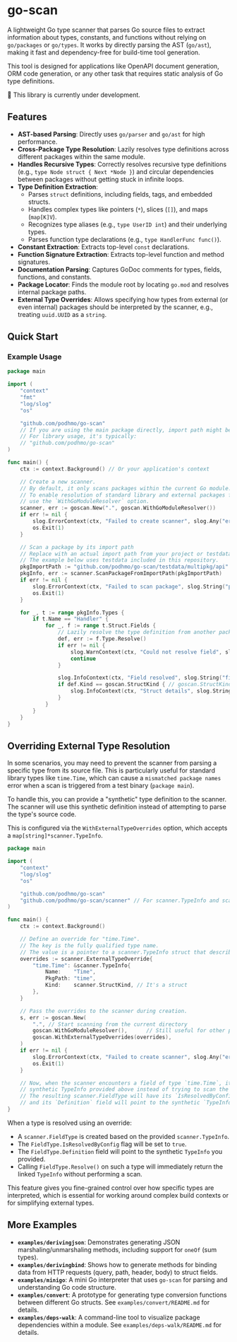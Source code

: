 # go-scan

A lightweight Go type scanner that parses Go source files to extract information about types, constants, and functions without relying on `go/packages` or `go/types`. It works by directly parsing the AST (`go/ast`), making it fast and dependency-free for build-time tool generation.

This tool is designed for applications like OpenAPI document generation, ORM code generation, or any other task that requires static analysis of Go type definitions.

🚧 This library is currently under development.

## Features

- **AST-based Parsing**: Directly uses `go/parser` and `go/ast` for high performance.
- **Cross-Package Type Resolution**: Lazily resolves type definitions across different packages within the same module.
- **Handles Recursive Types**: Correctly resolves recursive type definitions (e.g., `type Node struct { Next *Node }`) and circular dependencies between packages without getting stuck in infinite loops.
- **Type Definition Extraction**:
    - Parses `struct` definitions, including fields, tags, and embedded structs.
    - Handles complex types like pointers (`*`), slices (`[]`), and maps (`map[K]V`).
    - Recognizes type aliases (e.g., `type UserID int`) and their underlying types.
    - Parses function type declarations (e.g., `type HandlerFunc func()`).
- **Constant Extraction**: Extracts top-level `const` declarations.
- **Function Signature Extraction**: Extracts top-level function and method signatures.
- **Documentation Parsing**: Captures GoDoc comments for types, fields, functions, and constants.
- **Package Locator**: Finds the module root by locating `go.mod` and resolves internal package paths.
- **External Type Overrides**: Allows specifying how types from external (or even internal) packages should be interpreted by the scanner, e.g., treating `uuid.UUID` as a `string`.

## Quick Start

### Example Usage

```go
package main

import (
	"context"
	"fmt"
	"log/slog"
	"os"

	"github.com/podhmo/go-scan"
	// If you are using the main package directly, import path might be different
	// For library usage, it's typically:
	// "github.com/podhmo/go-scan"
)

func main() {
	ctx := context.Background() // Or your application's context

	// Create a new scanner.
	// By default, it only scans packages within the current Go module.
	// To enable resolution of standard library and external packages from the module cache,
	// use the `WithGoModuleResolver` option.
	scanner, err := goscan.New(".", goscan.WithGoModuleResolver())
	if err != nil {
		slog.ErrorContext(ctx, "Failed to create scanner", slog.Any("error", err))
		os.Exit(1)
	}

	// Scan a package by its import path
	// Replace with an actual import path from your project or testdata.
	// The example below uses testdata included in this repository.
	pkgImportPath := "github.com/podhmo/go-scan/testdata/multipkg/api"
	pkgInfo, err := scanner.ScanPackageFromImportPath(pkgImportPath)
	if err != nil {
		slog.ErrorContext(ctx, "Failed to scan package", slog.String("package", pkgImportPath), slog.Any("error", err))
		os.Exit(1)
	}

	for _, t := range pkgInfo.Types {
		if t.Name == "Handler" {
			for _, f := range t.Struct.Fields {
				// Lazily resolve the type definition from another package
				def, err := f.Type.Resolve()
				if err != nil {
					slog.WarnContext(ctx, "Could not resolve field", slog.String("field", f.Name), slog.Any("error", err))
					continue
				}

				slog.InfoContext(ctx, "Field resolved", slog.String("field", f.Name), slog.String("resolved_type", def.Name))
				if def.Kind == goscan.StructKind { // goscan.StructKind is correct here as it's a re-exported constant
					slog.InfoContext(ctx, "Struct details", slog.String("type", def.Name), slog.Int("field_count", len(def.Struct.Fields)))
				}
			}
		}
	}
}
```

## Overriding External Type Resolution

In some scenarios, you may need to prevent the scanner from parsing a specific type from its source file. This is particularly useful for standard library types like `time.Time`, which can cause a `mismatched package names` error when a scan is triggered from a test binary (`package main`).

To handle this, you can provide a "synthetic" type definition to the scanner. The scanner will use this synthetic definition instead of attempting to parse the type's source code.

This is configured via the `WithExternalTypeOverrides` option, which accepts a `map[string]*scanner.TypeInfo`.

```go
package main

import (
	"context"
	"log/slog"
	"os"

	"github.com/podhmo/go-scan"
	"github.com/podhmo/go-scan/scanner" // For scanner.TypeInfo and scanner.ExternalTypeOverride
)

func main() {
	ctx := context.Background()

	// Define an override for "time.Time".
	// The key is the fully qualified type name.
	// The value is a pointer to a scanner.TypeInfo struct that describes the type.
	overrides := scanner.ExternalTypeOverride{
		"time.Time": &scanner.TypeInfo{
			Name:    "Time",
			PkgPath: "time",
			Kind:    scanner.StructKind, // It's a struct
		},
	}

	// Pass the overrides to the scanner during creation.
	s, err := goscan.New(
		".", // Start scanning from the current directory
		goscan.WithGoModuleResolver(),      // Still useful for other packages
		goscan.WithExternalTypeOverrides(overrides),
	)
	if err != nil {
		slog.ErrorContext(ctx, "Failed to create scanner", slog.Any("error", err))
		os.Exit(1)
	}

	// Now, when the scanner encounters a field of type `time.Time`, it will use the
	// synthetic TypeInfo provided above instead of trying to scan the "time" package.
	// The resulting scanner.FieldType will have its `IsResolvedByConfig` flag set to true,
	// and its `Definition` field will point to the synthetic `TypeInfo`.
}
```

When a type is resolved using an override:
- A `scanner.FieldType` is created based on the provided `scanner.TypeInfo`.
- The `FieldType.IsResolvedByConfig` flag will be set to `true`.
- The `FieldType.Definition` field will point to the synthetic `TypeInfo` you provided.
- Calling `FieldType.Resolve()` on such a type will immediately return the linked `TypeInfo` without performing a scan.

This feature gives you fine-grained control over how specific types are interpreted, which is essential for working around complex build contexts or for simplifying external types.


## More Examples

*   **`examples/derivingjson`**: Demonstrates generating JSON marshaling/unmarshaling methods, including support for `oneOf` (sum types).
*   **`examples/derivingbind`**: Shows how to generate methods for binding data from HTTP requests (query, path, header, body) to struct fields.
*   **`examples/minigo`**: A mini Go interpreter that uses `go-scan` for parsing and understanding Go code structure.
*   **`examples/convert`**: A prototype for generating type conversion functions between different Go structs. See `examples/convert/README.md` for details.
*   **`examples/deps-walk`**: A command-line tool to visualize package dependencies within a module. See `examples/deps-walk/README.md` for details.
